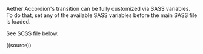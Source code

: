 Aether Accordion's transition can be fully customized via SASS variables. To do that, set any of the available SASS variables before the main SASS file is loaded.

See SCSS file below.

((source))
